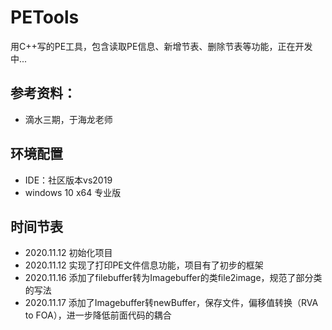 # PETools
用C++写的PE工具，包含读取PE信息、新增节表、删除节表等功能，正在开发中...
## 参考资料：
+ 滴水三期，于海龙老师
## 环境配置
+ IDE：社区版本vs2019
+ windows 10 x64 专业版
## 时间节表
+ 2020.11.12  初始化项目
+ 2020.11.12  实现了打印PE文件信息功能，项目有了初步的框架
+ 2020.11.16  添加了filebuffer转为Imagebuffer的类file2image，规范了部分类的写法
+ 2020.11.17  添加了Imagebuffer转newBuffer，保存文件，偏移值转换（RVA to FOA），进一步降低前面代码的耦合
